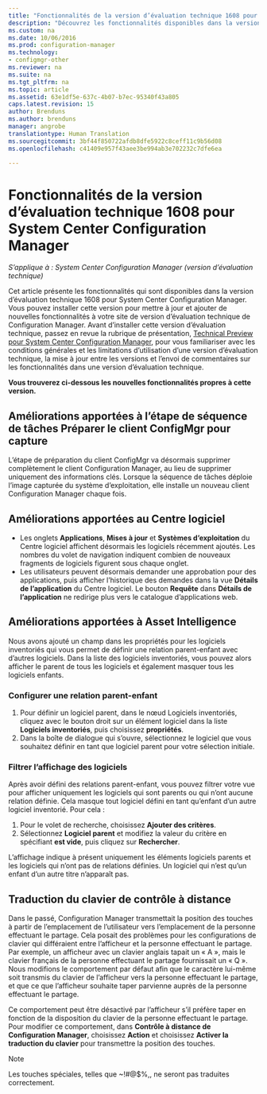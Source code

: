 ```yaml
---
title: "Fonctionnalités de la version d’évaluation technique 1608 pour System Center Configuration Manager | Microsoft Docs"
description: "Découvrez les fonctionnalités disponibles dans la version d’évaluation technique 1608 pour System Center Configuration Manager."
ms.custom: na
ms.date: 10/06/2016
ms.prod: configuration-manager
ms.technology:
- configmgr-other
ms.reviewer: na
ms.suite: na
ms.tgt_pltfrm: na
ms.topic: article
ms.assetid: 63e1df5e-637c-4b07-b7ec-95340f43a805
caps.latest.revision: 15
author: Brenduns
ms.author: brenduns
manager: angrobe
translationtype: Human Translation
ms.sourcegitcommit: 3bf44f850722afdb8dfe5922c8ceff11c9b56d08
ms.openlocfilehash: c41409e957f43aee3be994ab3e702232c7dfe6ea

---
```

# <a name="capabilities-in-technical-preview-1608-for-system-center-configuration-manager"></a>Fonctionnalités de la version d’évaluation technique 1608 pour System Center Configuration Manager

*S’applique à : System Center Configuration Manager (version d’évaluation technique)*

Cet article présente les fonctionnalités qui sont disponibles dans la version d’évaluation technique 1608 pour System Center Configuration Manager. Vous pouvez installer cette version pour mettre à jour et ajouter de nouvelles fonctionnalités à votre site de version d’évaluation technique de Configuration Manager.      Avant d’installer cette version d’évaluation technique, passez en revue la rubrique de présentation, [Technical Preview pour System Center Configuration Manager](../../core/get-started/technical-preview.md), pour vous familiariser avec les conditions générales et les limitations d’utilisation d’une version d’évaluation technique, la mise à jour entre les versions et l’envoi de commentaires sur les fonctionnalités dans une version d’évaluation technique.    


**Vous trouverez ci-dessous les nouvelles fonctionnalités propres à cette version.**  




##  <a name="improvements-to-the-prepare-configmgr-client-for-capture-task-sequence-step"></a>Améliorations apportées à l’étape de séquence de tâches Préparer le client ConfigMgr pour capture  
L’étape de préparation du client ConfigMgr va désormais supprimer complètement le client Configuration Manager, au lieu de supprimer uniquement des informations clés. Lorsque la séquence de tâches déploie l’image capturée du système d’exploitation, elle installe un nouveau client Configuration Manager chaque fois.  


## <a name="improvements-to-software-center"></a>Améliorations apportées au Centre logiciel
* Les onglets **Applications**, **Mises à jour** et **Systèmes d’exploitation** du Centre logiciel affichent désormais les logiciels récemment ajoutés. Les nombres du volet de navigation indiquent combien de nouveaux fragments de logiciels figurent sous chaque onglet.
* Les utilisateurs peuvent désormais demander une approbation pour des applications, puis afficher l’historique des demandes dans la vue **Détails de l’application** du Centre logiciel. Le bouton **Requête** dans **Détails de l’application** ne redirige plus vers le catalogue d’applications web.

## <a name="improvements-to-asset-intelligence"></a>Améliorations apportées à Asset Intelligence
Nous avons ajouté un champ dans les propriétés pour les logiciels inventoriés qui vous permet de définir une relation parent-enfant avec d’autres logiciels. Dans la liste des logiciels inventoriés, vous pouvez alors afficher le parent de tous les logiciels et également masquer tous les logiciels enfants.

### <a name="configure-a-parent-to-child-relationship"></a>Configurer une relation parent-enfant
  1. Pour définir un logiciel parent, dans le nœud Logiciels inventoriés, cliquez avec le bouton droit sur un élément logiciel dans la liste **Logiciels inventoriés**, puis choisissez **propriétés**.
  2. Dans la boîte de dialogue qui s’ouvre, sélectionnez le logiciel que vous souhaitez définir en tant que logiciel parent pour votre sélection initiale.

### <a name="filter-the-software-display"></a>Filtrer l’affichage des logiciels
Après avoir défini des relations parent-enfant, vous pouvez filtrer votre vue pour afficher uniquement les logiciels qui sont parents ou qui n’ont aucune relation définie. Cela masque tout logiciel défini en tant qu’enfant d’un autre logiciel inventorié. Pour cela :
   1.   Pour le volet de recherche, choisissez **Ajouter des critères**.
   2. Sélectionnez **Logiciel parent** et modifiez la valeur du critère en spécifiant **est vide**, puis cliquez sur **Rechercher**.

L’affichage indique à présent uniquement les éléments logiciels parents et les logiciels qui n’ont pas de relations définies. Un logiciel qui n’est qu’un enfant d’un autre titre n’apparaît pas.

## <a name="remote-control-keyboard-translation"></a>Traduction du clavier de contrôle à distance
Dans le passé, Configuration Manager transmettait la position des touches à partir de l’emplacement de l’utilisateur vers l’emplacement de la personne effectuant le partage. Cela posait des problèmes pour les configurations de clavier qui différaient entre l’afficheur et la personne effectuant le partage. Par exemple, un afficheur avec un clavier anglais tapait un « A », mais le clavier français de la personne effectuant le partage fournissait un « Q ». Nous modifions le comportement par défaut afin que le caractère lui-même soit transmis du clavier de l’afficheur vers la personne effectuant le partage, et que ce que l’afficheur souhaite taper parvienne auprès de la personne effectuant le partage.

Ce comportement peut être désactivé par l’afficheur s’il préfère taper en fonction de la disposition du clavier de la personne effectuant le partage. Pour modifier ce comportement, dans **Contrôle à distance de Configuration Manager**, choisissez **Action** et choisissez **Activer la traduction du clavier** pour transmettre la position des touches.

> [!NOTE]
>
> Les touches spéciales, telles que ~!#@$%,, ne seront pas traduites correctement.



<!--HONumber=Dec16_HO3-->


